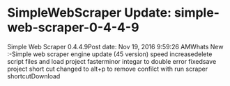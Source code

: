 # SimpleWebScraper Update: simple-web-scraper-0-4-4-9

Simple Web Scraper 0.4.4.9Post date: Nov 19, 2016 9:59:26 AMWhats New :-Simple web scraper engine update (45 version) speed increasedelete script files and load project fasterminor integar to double error fixedsave project short cut changed to alt+p to remove confilct with run scraper shortcutDownload